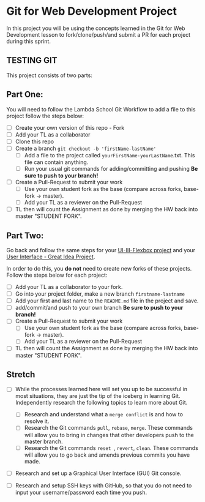 # Git for Web Development Project

In this project you will be using the concepts learned in the Git for Web Development lesson to fork/clone/push/and submit a PR for each project during this sprint.

## TESTING GIT

This project consists of two parts:

## Part One:

You will need to follow the Lambda School Git Workflow to add a file to this project follow the steps below:

- [ ] Create your own version of this repo - Fork
- [ ] Add your TL as a collaborator
- [ ] Clone this repo
- [ ] Create a branch `git checkout -b 'firstName-lastName'`
  - [ ] Add a file to the project called `yourFirstName-yourLastName`.txt. This file can contain anything.
  - [ ] Run your usual git commands for adding/committing and pushing **Be sure to push to your branch!**
- [ ] Create a Pull-Request to submit your work
  - [ ] Use your own student fork as the base (compare across forks, base-fork -> master).
  - [ ] Add your TL as a reviewer on the Pull-Request
- [ ] TL then will count the Assignment as done by merging the HW back into master "STUDENT FORK".

## Part Two:

Go back and follow the same steps for your [UI-III-Flexbox project](https://github.com/LambdaSchool/UI-III-Flexbox) and your [User Interface - Great Idea Project](https://github.com/LambdaSchool/User-Interface).

In order to do this, you **do not** need to create new forks of these projects. Follow the steps below for each project:

- [ ] Add your TL as a collaborator to your fork.
- [ ] Go into your project folder, make a new branch `firstname-lastname`
- [ ] Add your first and last name to the `README.md` file in the project and save.
- [ ] add/commit/and push to your own branch **Be sure to push to your branch!**
- [ ] Create a Pull-Request to submit your work
  - [ ] Use your own student fork as the base (compare across forks, base-fork -> master).
  - [ ] Add your TL as a reviewer on the Pull-Request
- [ ] TL then will count the Assignment as done by merging the HW back into master "STUDENT FORK".

## Stretch

- [ ] While the processes learned here will set you up to be successful in most situations, they are just the tip of the iceberg in learning Git. Independently research the following topics to learn more about Git.

  - [ ] Research and understand what a `merge conflict` is and how to resolve it.
  - [ ] Research the Git commands `pull`, `rebase`, `merge`. These commands will allow you to bring in changes that other developers push to the master branch.
  - [ ] Research the Git commands `reset `, `revert`, `clean`. These commands will allow you to go back and amends previous commits you have made.

- [ ] Research and set up a Graphical User Interface (GUI) Git console.

- [ ] Research and setup SSH keys with GitHub, so that you do not need to input your username/password each time you push.
